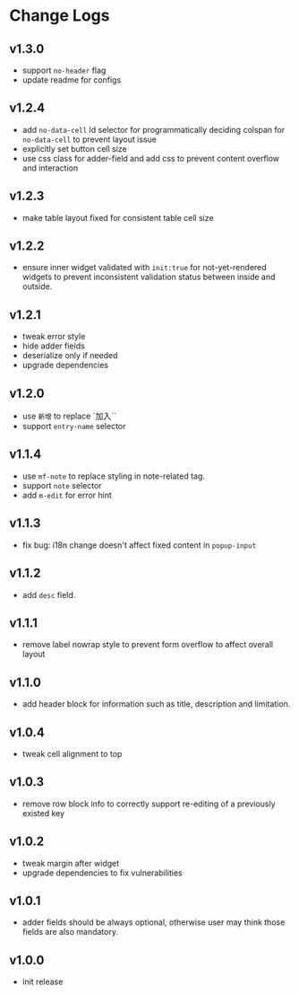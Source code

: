 # Change Logs

## v1.3.0

 - support `no-header` flag
 - update readme for configs


## v1.2.4

 - add `no-data-cell` ld selector for programmatically deciding colspan for `no-data-cell` to prevent layout issue
 - explicitly set button cell size
 - use css class for adder-field and add css to prevent content overflow and interaction


## v1.2.3

 - make table layout fixed for consistent table cell size


## v1.2.2

 - ensure inner widget validated with `init:true` for not-yet-rendered widgets to prevent inconsistent validation status between inside and outside.


## v1.2.1

 - tweak error style
 - hide adder fields
 - deserialize only if needed
 - upgrade dependencies


## v1.2.0

 - use `新增` to replace `加入``
 - support `entry-name` selector


## v1.1.4

 - use `mf-note` to replace styling in note-related tag.
 - support `note` selector
 - add `m-edit` for error hint


## v1.1.3

 - fix bug: i18n change doesn't affect fixed content in `popup-input` 


## v1.1.2

 - add `desc` field.


## v1.1.1

 - remove label nowrap style to prevent form overflow to affect overall layout


## v1.1.0

 - add header block for information such as title, description and limitation.


## v1.0.4

 - tweak cell alignment to top


## v1.0.3

 - remove row block info to correctly support re-editing of a previously existed key


## v1.0.2

 - tweak margin after widget
 - upgrade dependencies to fix vulnerabilities


## v1.0.1

 - adder fields should be always optional, otherwise user may think those fields are also mandatory.


## v1.0.0

 - init release

